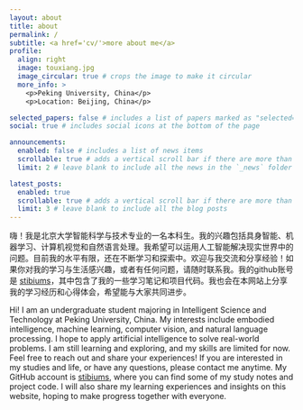 ```yaml
---
layout: about
title: about
permalink: /
subtitle: <a href='cv/'>more about me</a>
profile:
  align: right
  image: touxiang.jpg
  image_circular: true # crops the image to make it circular
  more_info: >
    <p>Peking University, China</p>
    <p>Location: Beijing, China</p>

selected_papers: false # includes a list of papers marked as "selected={true}"
social: true # includes social icons at the bottom of the page

announcements:
  enabled: false # includes a list of news items
  scrollable: true # adds a vertical scroll bar if there are more than 3 news items
  limit: 2 # leave blank to include all the news in the `_news` folder

latest_posts:
  enabled: true
  scrollable: true # adds a vertical scroll bar if there are more than 3 new posts items
  limit: 3 # leave blank to include all the blog posts
---
```


嗨！我是北京大学智能科学与技术专业的一名本科生。我的兴趣包括具身智能、机器学习、计算机视觉和自然语言处理。我希望可以运用人工智能解决现实世界中的问题。目前我的水平有限，还在不断学习和探索中。欢迎与我交流和分享经验！如果你对我的学习与生活感兴趣，或者有任何问题，请随时联系我。我的github账号是 [stibiums](https://github.com/stibiums)，其中包含了我的一些学习笔记和项目代码。我也会在本网站上分享我的学习经历和心得体会，希望能与大家共同进步。

Hi! I am an undergraduate student majoring in Intelligent Science and Technology at Peking University, China. My interests include embodied intelligence, machine learning, computer vision, and natural language processing. I hope to apply artificial intelligence to solve real-world problems. I am still learning and exploring, and my skills are limited for now. Feel free to reach out and share your experiences! If you are interested in my studies and life, or have any questions, please contact me anytime. My GitHub account is [stibiums](https://github.com/stibiums), where you can find some of my study notes and project code. I will also share my learning experiences and insights on this website, hoping to make progress together with everyone.

<script type="text/javascript" id="mmvst_globe" src="//mapmyvisitors.com/globe.js?d=PQao8o65U0yUtg75ju2SvyM7jyTRQ_wzde-rC7fEYJo"></script>
